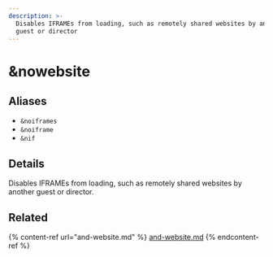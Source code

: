 ```yaml
---
description: >-
  Disables IFRAMEs from loading, such as remotely shared websites by another
  guest or director
---
```


# \&nowebsite

## Aliases

* `&noiframes`
* `&noiframe`
* `&nif`

## Details

Disables IFRAMEs from loading, such as remotely shared websites by another guest or director.

## Related

{% content-ref url="and-website.md" %}
[and-website.md](and-website.md)
{% endcontent-ref %}

